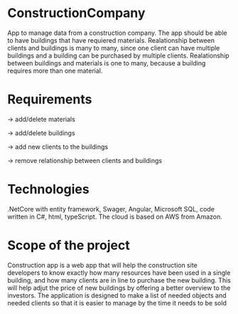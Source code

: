 # ConstructionCompany



App to manage data from a construction company. The app should be able to have buildings that have requiered materials.
Realationship between clients and buildings is many to many, since one client can have multiple buildings and a building can be purchased by multiple clients.
Realationship between buildings and materials is one to many, because a building requires more than one material.



# Requirements

-> add/delete materials

-> add/delete buildings

-> add new clients to the buildings

-> remove relationship between clients and buildings

# Technologies 

.NetCore with entity framework, Swager, Angular, Microsoft SQL, code written in C#, html, typeScript.
The cloud is based on AWS from Amazon.


# Scope of the project


Construction app is a web app that will help the construction site developers to know exactly how many resources have been used in a single building, and how many clients are in line to purchase the new building. This will help adjut the price of new buildings by offering a better overview to the investors.
The application is designed to make a list of needed objects and needed clients so that it is easier to manage by the time it needs to be sold
